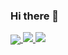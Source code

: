 ### Hi there 👋

<!--
**Mehdihmz/Mehdihmz** is a ✨ _special_ ✨ repository because its `README.md` (this file) appears on your GitHub profile.

Here are some ideas to get you started:

- 🔭 I’m currently working on ...
- 🌱 I’m currently learning ...
- 👯 I’m looking to collaborate on ...
- 🤔 I’m looking for help with ...
- 💬 Ask me about ...
- 📫 How to reach me: ...
- 😄 Pronouns: ...
- ⚡ Fun fact: ...
-->


<a href="https://github.com/Mehdihmz">
<img align="center" src="https://github-readme-stats.vercel.app/api?username=Mehdihmz&show_icons=true&count_private=true&include_all_commits=true" />
</a>

<a href=&quothttps://github.com/Mehdihmz&quot>
  <img align=&quotcenter&quot src=&quothttps://github-readme-stats.vercel.app/api?username=Mehdihmz&show_icons=true&count_private=true&include_all_commits=true&quot />
</a>

<a href=&quothttps://github.com/Mehdihmz&quot>
 <img align=&quotcenter&quot src=&quothttps://github-readme-stats.vercel.app/api/top-langs/?username=Mehdihmz&quot />
</a>
